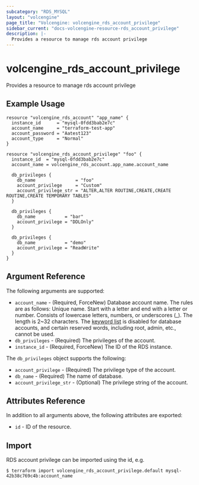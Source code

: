 ```yaml
---
subcategory: "RDS_MYSQL"
layout: "volcengine"
page_title: "Volcengine: volcengine_rds_account_privilege"
sidebar_current: "docs-volcengine-resource-rds_account_privilege"
description: |-
  Provides a resource to manage rds account privilege
---
```

# volcengine_rds_account_privilege
Provides a resource to manage rds account privilege
## Example Usage
```hcl
resource "volcengine_rds_account" "app_name" {
  instance_id      = "mysql-0fdd3bab2e7c"
  account_name     = "terraform-test-app"
  account_password = "Aatest123"
  account_type     = "Normal"
}

resource "volcengine_rds_account_privilege" "foo" {
  instance_id  = "mysql-0fdd3bab2e7c"
  account_name = volcengine_rds_account.app_name.account_name

  db_privileges {
    db_name               = "foo"
    account_privilege     = "Custom"
    account_privilege_str = "ALTER,ALTER ROUTINE,CREATE,CREATE ROUTINE,CREATE TEMPORARY TABLES"
  }

  db_privileges {
    db_name           = "bar"
    account_privilege = "DDLOnly"
  }

  db_privileges {
    db_name           = "demo"
    account_privilege = "ReadWrite"
  }
}
```
## Argument Reference
The following arguments are supported:
* `account_name` - (Required, ForceNew) Database account name. The rules are as follows:
Unique name.
Start with a letter and end with a letter or number.
Consists of lowercase letters, numbers, or underscores (_).
The length is 2~32 characters.
The [keyword list](https://www.volcengine.com/docs/6313/66162) is disabled for database accounts, and certain reserved words, including root, admin, etc., cannot be used.
* `db_privileges` - (Required) The privileges of the account.
* `instance_id` - (Required, ForceNew) The ID of the RDS instance.

The `db_privileges` object supports the following:

* `account_privilege` - (Required) The privilege type of the account.
* `db_name` - (Required) The name of database.
* `account_privilege_str` - (Optional) The privilege string of the account.

## Attributes Reference
In addition to all arguments above, the following attributes are exported:
* `id` - ID of the resource.



## Import
RDS account privilege can be imported using the id, e.g.
```
$ terraform import volcengine_rds_account_privilege.default mysql-42b38c769c4b:account_name
```

